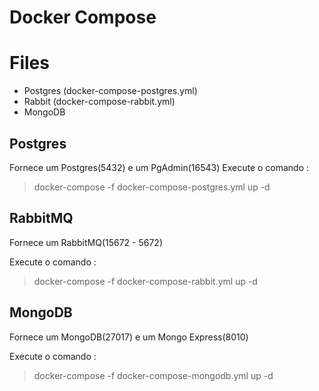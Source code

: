 # Docker Compose

# Files
- Postgres (docker-compose-postgres.yml)
- Rabbit (docker-compose-rabbit.yml)
- MongoDB

## Postgres
Fornece um Postgres(5432) e um PgAdmin(16543)
Execute o comando :
> docker-compose -f docker-compose-postgres.yml up -d


## RabbitMQ
Fornece um RabbitMQ(15672 - 5672)

Execute o comando :
> docker-compose -f docker-compose-rabbit.yml up -d

## MongoDB
Fornece um MongoDB(27017) e um Mongo Express(8010)

Execute o comando :
> docker-compose -f docker-compose-mongodb.yml up -d
